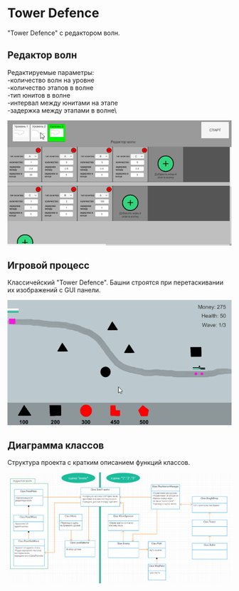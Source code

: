 # Tower Defence
"Tower Defence" с редактором волн.

## Редактор волн
Редактируемые параметры:\
-количество волн на уровне\
-количество этапов в волне\
-тип юнитов в волне\
-интервал между юнитами на этапе\
-задержка между этапами в волне\

<img src="/TowerDefence(Unity)/pics/TD_2.gif" alt="game pic"/>

## Игровой процесс 

Классичейский "Tower Defence". Башни строятся при перетаскивании их изображений с GUI панели.

<img src="/TowerDefence(Unity)/pics/TD_1.gif" alt="game pic"/>

## Диаграмма классов

Структура проекта с кратким описанием функций классов. 

<img src="/TowerDefence(Unity)/pics/TD_3.PNG" alt="game pic"/>

